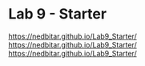 # Lab 9 - Starter
https://nedbitar.github.io/Lab9_Starter/
https://nedbitar.github.io/Lab9_Starter/
https://nedbitar.github.io/Lab9_Starter/
